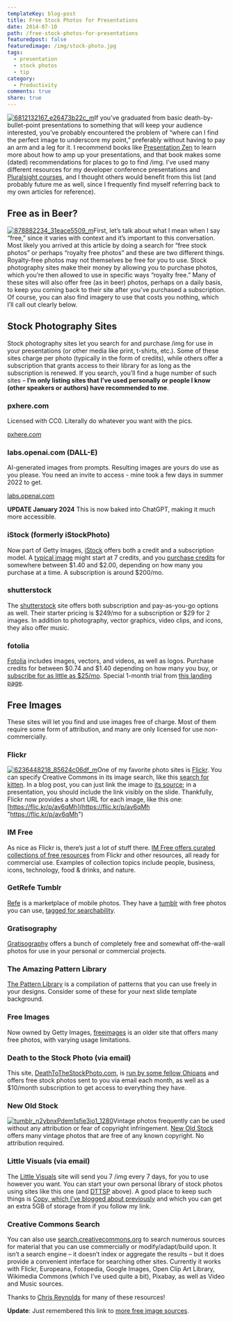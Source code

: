 ```yaml
---
templateKey: blog-post
title: Free Stock Photos for Presentations
date: 2014-07-10
path: /free-stock-photos-for-presentations
featuredpost: false
featuredimage: /img/stock-photo.jpg
tags:
  - presentation
  - stock photos
  - tip
category:
  - Productivity
comments: true
share: true
---
```


[![6812132167_e26473b22c_m](/img/6812132167_e26473b22c_m_3.jpg "6812132167_e26473b22c_m")](https://www.flickr.com/photos/lakequincy/6812132167/in/photolist-dnSD8M-dnSJb7-dnSB1H-dnufuD-bnXXyB-bnXVFv)If you’ve graduated from basic death-by-bullet-point presentations to something that will keep your audience interested, you’ve probably encountered the problem of “where can I find the perfect image to underscore my point,” preferably without having to pay an arm and a leg for it. I recommend books like [Presentation Zen](http://amzn.to/1oHFgJr) to learn more about how to amp up your presentations, and that book makes some (dated) recommendations for places to go to find /img. I’ve used many different resources for my developer conference presentations and [Pluralsight courses](http://pluralsight.com/training/Authors/Details/steve-smith), and I thought others would benefit from this list (and probably future me as well, since I frequently find myself referring back to my own articles for reference).

## Free as in Beer?

[![878882234_31eace5509_m](/img/878882234_31eace5509_m_3.jpg "878882234_31eace5509_m")](https://flic.kr/p/2kEv4Y)First, let’s talk about what I mean when I say “free,” since it varies with context and it’s important to this conversation. Most likely you arrived at this article by doing a search for “free stock photos” or perhaps “royalty free photos” and these are two different things. Royalty-free photos may not themselves be free for you to use. Stock photography sites make their money by allowing you to purchase photos, which you’re then allowed to use in specific ways “royalty free.” Many of these sites will also offer free (as in beer) photos, perhaps on a daily basis, to keep you coming back to their site after you’ve purchased a subscription. Of course, you can also find imagery to use that costs you nothing, which I’ll call out clearly below.

## Stock Photography Sites

Stock photography sites let you search for and purchase /img for use in your presentations (or other media like print, t-shirts, etc.). Some of these sites charge per photo (typically in the form of credits), while others offer a subscription that grants access to their library for as long as the subscription is renewed. If you search, you’ll find a huge number of such sites – **I’m only listing sites that I’ve used personally or people I know (other speakers or authors) have recommended to me**.

### pxhere.com

Licensed with CC0. Literally do whatever you want with the pics.

[pxhere.com](https://pxhere.com/)

### labs.openai.com (DALL-E)

AI-generated images from prompts. Resulting images are yours do use as you please. You need an invite to access - mine took a few days in summer 2022 to get.

[labs.openai.com](https://labs.openai.com/)

**UPDATE January 2024** This is now baked into ChatGPT, making it much more accessible.

### iStock (formerly iStockPhoto)

Now part of Getty Images, [iStock](http://www.istockphoto.com) offers both a credit and a subscription model. A [typical image](http://www.istockphoto.com/photo/cherry-tomato-and-mozzarella-caterpillars-23679874?st=1675e41) might start at 7 credits, and you [purchase credits](http://www.istockphoto.com/buy-stock-prepaid-credits) for somewhere between $1.40 and $2.00, depending on how many you purchase at a time. A subscription is around $200/mo.

### shutterstock

The [shutterstock](http://www.shutterstock.com) site offers both subscription and pay-as-you-go options as well. Their starter pricing is $249/mo for a subscription or $29 for 2 images. In addition to photography, vector graphics, video clips, and icons, they also offer music.

### fotolia

[Fotolia](https://us.fotolia.com/deke) includes images, vectors, and videos, as well as logos. Purchase credits for between $0.74 and $1.40 depending on how many you buy, or [subscribe for as little as $25/mo](http://www.fotolia.com/Info/Subscription). Special 1-month trial from [this landing page](https://us.fotolia.com/deke).

## Free Images

These sites will let you find and use images free of charge. Most of them require some form of attribution, and many are only licensed for use non-commercially.

### Flickr

[![6236448218_85624c06df_m](/img/6236448218_85624c06df_m_3.jpg "6236448218_85624c06df_m")](https://flic.kr/p/av6qMh)One of my favorite photo sites is [Flickr](http://www.flickr.com). You can specify Creative Commons in its image search, like this [search for kitten](https://www.flickr.com/search?sort=relevance&license=1%2C2%2C3%2C4%2C5%2C6&text=kitten). In a blog post, you can just link the image to [its source](https://flic.kr/p/av6qMh); in a presentation, you should include the link visibly on the slide. Thankfully, Flickr now provides a short URL for each image, like this one: [https://flic.kr/p/av6qMh](https://flic.kr/p/av6qMh "https://flic.kr/p/av6qMh")

### IM Free

As nice as Flickr is, there’s just a lot of stuff there. [IM Free offers curated collections of free resources](http://www.imcreator.com/free) from Flickr and other resources, all ready for commercial use. Examples of collection topics include people, business, icons, technology, food & drinks, and nature.

### GetRefe Tumblr

[Refe](http://getrefe.com) is a marketplace of mobile photos. They have a [tumblr](http://getrefe.tumblr.com) with free photos you can use, [tagged for searchability](http://getrefe.tumblr.com/tagged/food).

### Gratisography

[Gratisography](http://www.gratisography.com) offers a bunch of completely free and somewhat off-the-wall photos for use in your personal or commercial projects.

### The Amazing Pattern Library

[The Pattern Library](http://thepatternlibrary.com) is a compilation of patterns that you can use freely in your designs. Consider some of these for your next slide template background.

### Free Images

Now owned by Getty Images, [freeimages](http://www.freeimages.com) is an older site that offers many free photos, with varying usage limitations.

### Death to the Stock Photo (via email)

This site, [DeathToTheStockPhoto.com](http://deathtothestockphoto.com), is [run by some fellow Ohioans](http://deathtothestockphoto.com/about) and offers free stock photos sent to you via email each month, as well as a $10/month subscription to get access to everything they have.

### New Old Stock

[![tumblr_n2ybnxPdem1sfie3io1_1280](/img/tumblr_n2ybnxPdem1sfie3io1_1280_3.jpg "tumblr_n2ybnxPdem1sfie3io1_1280")](http://nos.twnsnd.co/image/81190207271)Vintage photos frequently can be used without any attribution or fear of copyright infringement. [New Old Stock](http://nos.twnsnd.co) offers many vintage photos that are free of any known copyright. No attribution required.

### Little Visuals (via email)

The [Little Visuals](http://littlevisuals.co) site will send you 7 /img every 7 days, for you to use however you want. You can start your own personal library of stock photos using sites like this one (and [DTTSP](http://deathtothestockphoto.com) above). A good place to keep such things is [Copy, which I’ve blogged about previously](http://ardalis.com/incent-all-parties-involved) and which you can get an extra 5GB of storage from if you follow my link.

### Creative Commons Search

You can also use [search.creativecommons.org](http://search.creativecommons.org) to search numerous sources for material that you can use commercially or modify/adapt/build upon. It isn’t a search engine – it doesn’t index or aggregate the results – but it does provide a convenient interface for searching other sites. Currently it works with Flickr, Europeana, Fotopedia, Google Images, Open Clip Art Library, Wikimedia Commons (which I’ve used quite a bit), Pixabay, as well as Video and Music sources.

Thanks to [Chris Reynolds](http://chrisreynolds.io) for many of these resources!

**Update**: Just remembered this link to [more free image sources](https://looka.com/blog/graphic-design-resources/#stepone).
